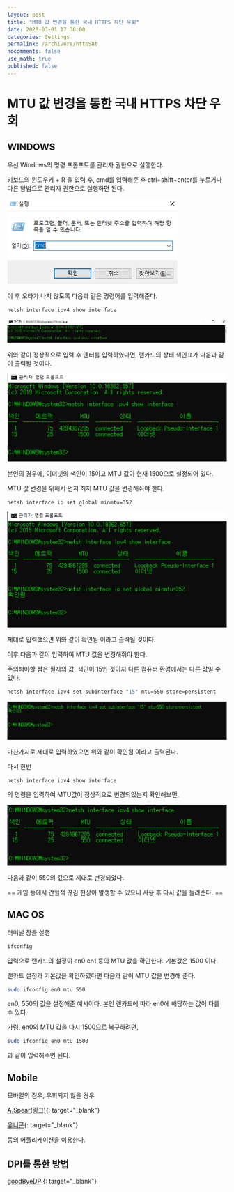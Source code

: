 ```yaml
---
layout: post
title: "MTU 값 변경을 통한 국내 HTTPS 차단 우회"
date: 2020-03-01 17:30:00
categories: Settings
permalink: /archivers/httpSet
nocomments: false
use_math: true
published: false
---
```


# MTU 값 변경을 통한 국내 HTTPS 차단 우회

## WINDOWS

우선 Windows의 명령 프롬프트를 관리자 권한으로 실행한다.

키보드의 윈도우키 + R 을 입력 후, cmd를 입력해준 후 ctrl+shift+enter를 누르거나 다른 방법으로 관리자 권한으로 실행하면 된다.

![executeCMD](/assets/posts/2020-03-01-httpSet/exccmd.png)

이 후 오타가 나지 않도록 다음과 같은 명령어를 입력해준다.

```
netsh interface ipv4 show interface
```

![insertcmd](/assets/posts/2020-03-01-httpSet/insertcmd.png)

위와 같이 정상적으로 입력 후 엔터를 입력하였다면, 랜카드의 상태 색인표가 다음과 같이 출력될 것이다.

![intershow](/assets/posts/2020-03-01-httpSet/intershow.png)

본인의 경우에, 이더넷의 색인이 15이고 MTU 값이 현재 1500으로 설정되어 있다.

MTU 값 변경을 위해서 먼저 최저 MTU 값을 변경해줘야 한다.

```
netsh interface ip set global minmtu=352
```

![minmtu](/assets/posts/2020-03-01-httpSet/minmtu.png)

제대로 입력했으면 위와 같이 확인됨 이라고 출력될 것이다.

이후 다음과 같이 입력하여 MTU 값을 변경해줘야 한다.

주의해야할 점은 필자의 값, 색인이 15인 것이지 다른 컴퓨터 환경에서는 다른 값일 수 있다.

```bash
netsh interface ipv4 set subinterface "15" mtu=550 store=persistent
```

![mtuchange](/assets/posts/2020-03-01-httpSet/mtuchange.png)

마찬가지로 제대로 입력하였으면 위와 같이 확인됨 이라고 출력된다.

다시 한번

```
netsh interface ipv4 show interface
```

의 명령을 입력하여 MTU값이 정상적으로 변경되었는지 확인해보면,

![realchanged](/assets/posts/2020-03-01-httpSet/realchanged.png)

다음과 같이 550의 값으로 제대로 변경되었다.

== 게임 등에서 간헐적 끊김 현상이 발생할 수 있으니 사용 후 다시 값을 돌려준다. ==

## MAC OS

터미널 창을 실행

```bash
ifconfig
```

입력으로 랜카드의 설정이 en0 en1 등의 MTU 값을 확인한다. 기본값은 1500 이다.

랜카드 설정과 기본값을 확인하였다면 다음과 같이 MTU 값을 변경해 준다.

```bash
sudo ifconfig en0 mtu 550
```

en0, 550의 값을 설정해준 예시이다. 본인 랜카드에 따라 en0에 해당하는 값이 다를 수 있다.

가령, en0의 MTU 값을 다시 1500으로 복구하려면,

```bash
sudo ifconfig en0 mtu 1500
```

과 같이 입력해주면 된다.

## Mobile

모바일의 경우, 우회되지 않을 경우

[A.Spear(링크)](https://github.com/aspear-internet/ASpear-desktop-release){: target="\_blank"}

[유니콘](https://www.google.com/search?q=%EC%9C%A0%EB%8B%88%EC%BD%98+https&oq=%EC%9C%A0%EB%8B%88%EC%BD%98+https&aqs=chrome..69i57j0l7.2623j0j7&sourceid=chrome&ie=UTF-8){: target="\_blank"}

등의 어플리케이션을 이용한다.

## DPI를 통한 방법

[goodByeDPI](https://www.google.com/search?q=goodbyeDPI&oq=goodbyeDPI&aqs=chrome..69i57&sourceid=chrome&ie=UTF-8){: target="\_blank"}
